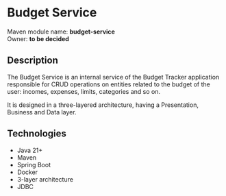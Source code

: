# Budget Service

Maven module name: __budget-service__\
Owner: __to be decided__

## Description

The Budget Service is an internal service of the Budget Tracker application responsible for CRUD operations on entities
related to the budget of the user: incomes, expenses, limits, categories and so on.

It is designed in a three-layered architecture, having a Presentation, Business and Data layer.

## Technologies

- Java 21+
- Maven
- Spring Boot
- Docker
- 3-layer architecture
- JDBC
